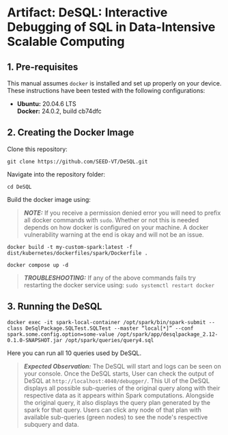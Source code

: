 # Artifact: DeSQL: Interactive Debugging of SQL in Data-Intensive Scalable Computing
## 1. Pre-requisites
This manual assumes `docker` is installed and set up properly on your device.\
These instructions have been tested with the following configurations: 
* **Ubuntu:** 20.04.6 LTS\
  **Docker:** 24.0.2, build cb74dfc
## 2. Creating the Docker Image
Clone this repository:
```
git clone https://github.com/SEED-VT/DeSQL.git
```
Navigate into the repository folder:
```
cd DeSQL
```
Build the docker image using:
> **_NOTE:_** If you receive a permission denied error you will need to prefix all docker commands with `sudo`. Whether or not this is needed depends on how docker is configured on your machine. A docker vulnerability warning at the end is okay and will not be an issue.
```
docker build -t my-custom-spark:latest -f dist/kubernetes/dockerfiles/spark/Dockerfile .
```
```
docker compose up -d
```
> **_TROUBLESHOOTING:_** If any of the above commands fails try restarting the docker service using: `sudo systemctl restart docker`

## 3. Running the DeSQL
```
docker exec -it spark-local-container /opt/spark/bin/spark-submit --class DeSqlPackage.SQLTest.SQLTest --master “local[*]” --conf spark.some.config.option=some-value /opt/spark/app/desqlpackage_2.12-0.1.0-SNAPSHOT.jar /opt/spark/queries/query4.sql
```

Here you can run all 10 queries used by DeSQL.

> **_Expected Observation:_** The DeSQL will start and logs can be seen on your console. Once the DeSQL starts, User can check the output of DeSQL at `http://localhost:4040/debugger/`. This UI of the DeSQL displays all possible sub-queries of the original query along with their respective data as it appears within Spark computations. Alongside the original query, it also displays the query plan generated by the spark for that query. Users can click any node of that plan with available sub-queries (green nodes) to see the node's respective subquery and data.
